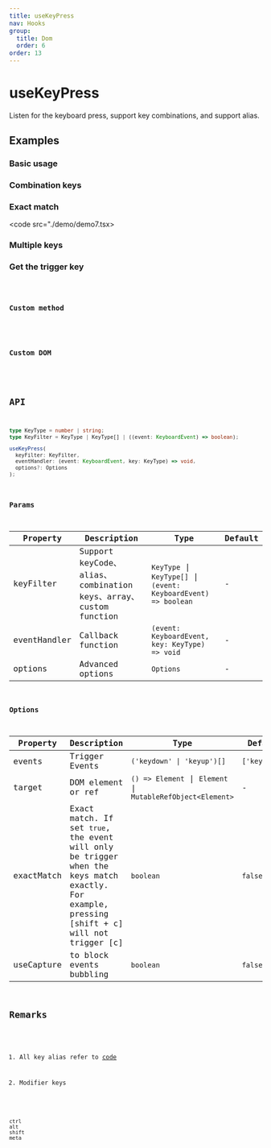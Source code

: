 ```yaml
---
title: useKeyPress
nav: Hooks
group:
  title: Dom
  order: 6
order: 13
---
```


# useKeyPress

Listen for the keyboard press, support key combinations, and support alias.

## Examples

### Basic usage

<code src="./demo/demo1.tsx"></code>

### Combination keys

<code src="./demo/demo6.tsx"></code>

### Exact match

<code src="./demo/demo7.tsx></code>

### Multiple keys

<code src="./demo/demo3.tsx"></code>

### Get the trigger key

<code src="./demo/demo8.tsx" />

### Custom method

<code src="./demo/demo4.tsx"></code>

### Custom DOM

<code src="./demo/demo5.tsx"></code>

## API

```typescript
type KeyType = number | string;
type KeyFilter = KeyType | KeyType[] | ((event: KeyboardEvent) => boolean);

useKeyPress(
  keyFilter: KeyFilter,
  eventHandler: (event: KeyboardEvent, key: KeyType) => void,
  options?: Options
);
```

### Params

| Property     | Description                                                      | Type                                                            | Default |
| ------------ | ---------------------------------------------------------------- | --------------------------------------------------------------- | ------- |
| keyFilter    | Support keyCode、alias、combination keys、array、custom function | `KeyType` \| `KeyType[]` \| `(event: KeyboardEvent) => boolean` | -       |
| eventHandler | Callback function                                                | `(event: KeyboardEvent, key: KeyType) => void`                  | -       |
| options      | Advanced options                                                 | `Options`                                                       | -       |

### Options

| Property   | Description                                                                                                                                    | Type                                                        | Default       |
| ---------- | ---------------------------------------------------------------------------------------------------------------------------------------------- | ----------------------------------------------------------- | ------------- |
| events     | Trigger Events                                                                                                                                 | `('keydown' \| 'keyup')[]`                                  | `['keydown']` |
| target     | DOM element or ref                                                                                                                             | `() => Element` \| `Element` \| `MutableRefObject<Element>` | -             |
| exactMatch | Exact match. If set `true`, the event will only be trigger when the keys match exactly. For example, pressing [shift + c] will not trigger [c] | `boolean`                                                   | `false`       |
| useCapture | to block events bubbling                                                                                                                       | `boolean`                                                   | `false`       |

## Remarks

1. All key alias refer to [code](https://github.com/alibaba/hooks/blob/master/packages/hooks/src/useKeyPress/index.ts#L21)

2. Modifier keys

```text
ctrl
alt
shift
meta
```

